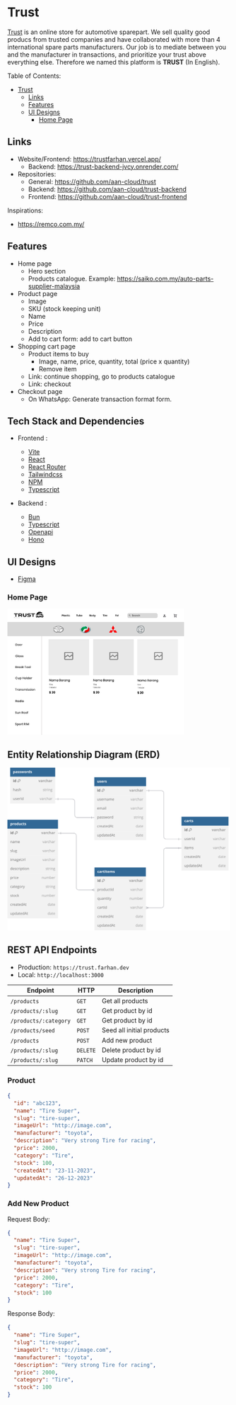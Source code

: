 # Trust

[Trust](www.trust.com) is an online store for automotive sparepart.
We sell quality good producs from trusted companies and have collaborated with more than 4 international spare parts manufacturers.
Our job is to mediate between you and the manufacturer in transactions, and prioritize your trust above everything else.
Therefore we named this platform is **TRUST** (In English).

Table of Contents:

- [Trust](#Trust)
  - [Links](#links)
  - [Features](#features)
  - [UI Designs](#ui-designs)
    - [Home Page](#home-page)

## Links

- Website/Frontend: <https://trustfarhan.vercel.app/>
  - Backend: <https://trust-backend-jvcy.onrender.com/>
- Repositories:
  - General: <https://github.com/aan-cloud/trust>
  - Backend: <https://github.com/aan-cloud/trust-backend>
  - Frontend: <https://github.com/aan-cloud/trust-frontend>

Inspirations:

- <https://remco.com.my/>

## Features

- Home page
  - Hero section
  - Products catalogue. Example: <https://saiko.com.my/auto-parts-supplier-malaysia>
- Product page
  - Image
  - SKU (stock keeping unit)
  - Name
  - Price
  - Description
  - Add to cart form: add to cart button
- Shopping cart page
  - Product items to buy
    - Image, name, price, quantity, total (price x quantity)
    - Remove item
  - Link: continue shopping, go to products catalogue
  - Link: checkout
- Checkout page
  - On WhatsApp: Generate transaction format form.

## Tech Stack and Dependencies

  - Frontend :
    - [Vite](https://vite.dev)
    - [React](https://react.dev)
    - [React Router](https://reactrouter.com)
    - [Tailwindcss](https://tailwindcss.com)
    - [NPM](https://npmjs.com)
    - [Typescript](https://typescriptlang.org)
    
  - Backend :
    - [Bun](https://bun.sh)
    - [Typescript](https://typescriptlang.org)
    - [Openapi](https://swagger.io)
    - [Hono](https://hono.dev)

## UI Designs

- [Figma](https://www.figma.com/design/3ijGGTIKpevl9sPWqlcJGM/Trust?node-id=0-1&t=0BYMeZt73WgfDr1f-1)

### Home Page

<img alt="Home Page" src="./designs/home-page.png" width="400" />

## Entity Relationship Diagram (ERD)

![ERD](./diagrams/erd.svg)

## REST API Endpoints

- Production: `https://trust.farhan.dev`
- Local: `http://localhost:3000`

| Endpoint              | HTTP     | Description               |
| --------------------- | -------- | ------------------------- |
| `/products`           | `GET`    | Get all products          |
| `/products/:slug`     | `GET`    | Get product by id         |
| `/products/:category` | `GET`    | Get product by id         |
| `/products/seed`      | `POST`   | Seed all initial products |
| `/products`           | `POST`   | Add new product           |
| `/products/:slug`     | `DELETE` | Delete product by id      |
| `/products/:slug`     | `PATCH`  | Update product by id      |

### Product

```json
{
  "id": "abc123",
  "name": "Tire Super",
  "slug": "tire-super",
  "imageUrl": "http://image.com",
  "manufacturer": "toyota",
  "description": "Very strong Tire for racing",
  "price": 2000,
  "category": "Tire",
  "stock": 100,
  "createdAt": "23-11-2023",
  "updatedAt": "26-12-2023"
}
```

### Add New Product

Request Body:

```json
{
  "name": "Tire Super",
  "slug": "tire-super",
  "imageUrl": "http://image.com",
  "manufacturer": "toyota",
  "description": "Very strong Tire for racing",
  "price": 2000,
  "category": "Tire",
  "stock": 100
}
```

Response Body:

```json
{
  "name": "Tire Super",
  "slug": "tire-super",
  "imageUrl": "http://image.com",
  "manufacturer": "toyota",
  "description": "Very strong Tire for racing",
  "price": 2000,
  "category": "Tire",
  "stock": 100
}
```
